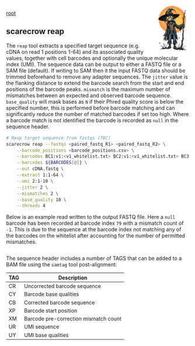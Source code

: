 <img style="float:right;width:100px;" src="../img/scarecrow.png" alt="scarecrow"/>

[root](root.md)

## scarecrow reap
The `reap` tool extracts a specified target sequence (e.g. cDNA on read 1 positions 1-64) and its associated quality values, together with cell barcodes and optionally the unique molecular index (UMI). The sequence data can be output to either a FASTQ file or a SAM file (default). If writing to SAM then it the input FASTQ data should be trimmed beforehand to remove any adapter sequences. The `jitter` value is the flanking distance to extend the barcode search from the start and end positions of the barcode peaks. `mismatch` is the maximum number of mismatches between an expected and observed barcode sequence. `base_quality` will mask bases as `N` if their Phred quality score is below the specified number, this is performed before barcode matching and can significantly reduce the number of matched barcodes if set too high. Where a barcode match is not identified the barcode is recorded as `null` in the sequence header.

```bash
# Reap target sequence from fastqs (TBC)
scarecrow reap --fastqs <paired_fastq_R1> <paired_fastq_R2> \
    --barcode_positions <barcode_positions.csv> \
    --barcodes BC1:v1:<v1_whitelist.txt> BC2:v1:<v1_whitelist.txt> BC3:n198:<n198_whitelist.txt> \
    --barcodes ${BARCODES[@]} \
    --out cDNA.fastq \
    --extract 1:1-64 \
    --umi 2:1-10 \
    --jitter 2 \
    --mismatches 2 \
    --base_quality 10 \
    --threads 4
```

Below is an example read written to the output FASTQ file. Here a `null` barcode has been recorded at barcode index `79` with a mismatch count of `-1`. This is due to the sequence at the barcode index not matching any of the barcodes on the whitelist after accounting for the number of permitted mismatches.

```bash
```

The sequence header includes a number of TAGS that can be added to a BAM file using the `samtag` tool post-alignment:

| TAG | Description |
| --- | ----------- |
| CR  | Uncorrected barcode sequence |
| CY  | Barcode base qualities |
| CB  | Corrected barcode sequence |
| XP  | Barcode start position |
| XM  | Barcode pre-correction mismatch count |
| UR  | UMI sequence |
| UY  | UMI base qualities |
